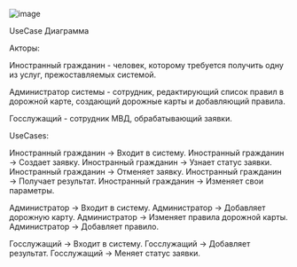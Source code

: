 ![image](https://github.com/user-attachments/assets/cf5e0a99-0d3f-459b-892a-7acabeb048c2)



UseCase Диаграмма

Акторы:

Иностранный гражданин - человек, которому требуется получить одну из услуг, прежоставляемых системой.

Администратор системы - сотрудник, редактирующий список правил в дорожной карте, создающий дорожные карты и добавляющий правила.

Госслужащий - сотрудник МВД, обрабатывающий заявки.

UseCases: 

Иностранный гражданин → Входит в систему.
Иностранный гражданин → Создает заявку.
Иностранный гражданин → Узнает статус заявки.
Иностранный гражданин → Отменяет заявку.
Иностранный гражданин → Получает результат.
Иностранный гражданин → Изменяет свои параметры.

Администратор → Входит в систему.
Администратор → Добавляет дорожную карту.
Администратор → Изменяет правила дорожной карты.
Администратор → Добавляет правило.

Госслужащий → Входит в систему.
Госслужащий → Добавляет результат.
Госслужащий → Меняет статус заявки.
